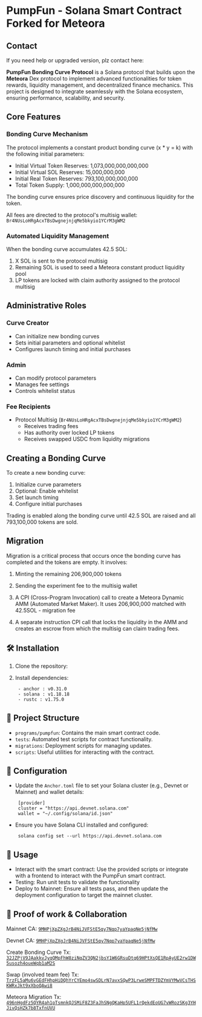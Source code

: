 # PumpFun - Solana Smart Contract Forked for Meteora
## Contact

   If you need help or upgraded version, plz contact here:  


**PumpFun Bonding Curve Protocol** is a Solana protocol that builds upon the **Meteora** Dex protocol to implement advanced functionalities for token rewards, liquidity management, and decentralized finance mechanics. This project is designed to integrate seamlessly with the Solana ecosystem, ensuring performance, scalability, and security.

## Core Features

### Bonding Curve Mechanism

The protocol implements a constant product bonding curve (x * y = k) with the following initial parameters:

- Initial Virtual Token Reserves: 1,073,000,000,000,000
- Initial Virtual SOL Reserves: 15,000,000,000
- Initial Real Token Reserves: 793,100,000,000,000
- Total Token Supply: 1,000,000,000,000,000

The bonding curve ensures price discovery and continuous liquidity for the token.

All fees are directed to the protocol's multisig wallet: `Br4NUsLoHRgAcxTBsDwgnejnjqMe5bkyio1YCrM3gWM2`

### Automated Liquidity Management

When the bonding curve accumulates 42.5 SOL:
1. X SOL is sent to the protocol multisig
2. Remaining SOL is used to seed a Meteora constant product liquidity pool
3. LP tokens are locked with claim authority assigned to the protocol multisig

## Administrative Roles

### Curve Creator
- Can initialize new bonding curves
- Sets initial parameters and optional whitelist
- Configures launch timing and initial purchases

### Admin
- Can modify protocol parameters
- Manages fee settings
- Controls whitelist status

### Fee Recipients
- Protocol Multisig (`Br4NUsLoHRgAcxTBsDwgnejnjqMe5bkyio1YCrM3gWM2`)
  - Receives trading fees
  - Has authority over locked LP tokens
  - Receives swapped USDC from liquidity migrations

## Creating a Bonding Curve

To create a new bonding curve:

1. Initialize curve parameters
2. Optional: Enable whitelist
3. Set launch timing
4. Configure initial purchases

Trading is enabled along the bonding curve until 42.5 SOL are raised and all 793,100,000 tokens are sold.

## Migration
Migration is a critical process that occurs once the bonding curve has completed and the tokens are empty. It involves:

1. Minting the remaining 206,900,000 tokens
2. Sending the experiment fee to the multisig wallet
3. A CPI (Cross-Program Invocation) call to create a Meteora Dynamic AMM (Automated Market Maker). It uses 206,900,000 matched with 42.5SOL - migration fee

4. A separate instruction CPI call that locks the liquidity in the AMM and creates an escrow from which the multisig can claim trading fees.

## 🛠 Installation

1. Clone the repository:

2. Install dependencies:
   ```
    - anchor : v0.31.0
    - solana : v1.18.18
    - rustc : v1.75.0 
   ```
## 📂 Project Structure

- `programs/pumpfun`: Contains the main smart contract code.
- `tests`: Automated test scripts for contract functionality.
- `migrations`: Deployment scripts for managing updates.
- `scripts`: Useful utilities for interacting with the contract.

## 🔧 Configuration

- Update the `Anchor.toml` file to set your Solana cluster (e.g., Devnet or Mainnet) and wallet details:

   ```
    [provider]
    cluster = "https://api.devnet.solana.com"
    wallet = "~/.config/solana/id.json"
   ```
- Ensure you have Solana CLI installed and configured:
   ```
    solana config set --url https://api.devnet.solana.com
   ```

## 📜 Usage
- Interact with the smart contract: Use the provided scripts or integrate with a frontend to interact with the PumpFun smart contract.
- Testing: Run unit tests to validate the functionality 
- Deploy to Mainnet: Ensure all tests pass, and then update the deployment configuration to target the mainnet cluster.

## 🤝 Proof of work & Collaboration

Mainnet CA: [`9MHPjXpZXgJrB4NiJVFStE5qy7Nqp7yaYpaqNe5jNfMw`](https://solscan.io/account/9MHPjXpZXgJrB4NiJVFStE5qy7Nqp7yaYpaqNe5jNfMw)

Devnet CA: [`9MHPjXpZXgJrB4NiJVFStE5qy7Nqp7yaYpaqNe5jNfMw`](https://solscan.io/account/9MHPjXpZXgJrB4NiJVFStE5qy7Nqp7yaYpaqNe5jNfMw?cluster=devnet)

Create Bonding Curve Tx: [`32JZPjV9JAakkvJyqQMpFhW8ziNqZV3QN2jbsY1W6GRsuDtq69HPtXsQE1RpAyUE2rw1DW5usozh4oueWqb1aM2S`](https://solscan.io/tx/32JZPjV9JAakkvJyqQMpFhW8ziNqZV3QN2jbsY1W6GRsuDtq69HPtXsQE1RpAyUE2rw1DW5usozh4oueWqb1aM2S?cluster=devnet)

Swap (involved team fee) Tx: [`TrzFL5aMu6vGEdFHhpHiDQhYrCYEmo4swSDLrN7avxSQwP3LrweSMPFTDZYmVYMwVCsTHSKWRxJkt9xXboQAwi8`](https://solscan.io/tx/TrzFL5aMu6vGEdFHhpHiDQhYrCYEmo4swSDLrN7avxSQwP3LrweSMPFTDZYmVYMwVCsTHSKWRxJkt9xXboQAwi8?cluster=devnet) 

Meteora Migration Tx: [`496nHgdFz5QYR4ah1pTsmnkQJSMiF8Z3FaJhSNgQKaHp5UFL1rQekdEoUG7vWRozSKg3YHJivQsHZk7b8TxfnUVU`](https://solscan.io/tx/496nHgdFz5QYR4ah1pTsmnkQJSMiF8Z3FaJhSNgQKaHp5UFL1rQekdEoUG7vWRozSKg3YHJivQsHZk7b8TxfnUVU?cluster=devnet)








